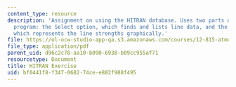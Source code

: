 ```yaml
---
content_type: resource
description: 'Assignment on using the HITRAN database. Uses two parts of the JHAWKS
  program: the Select option, which finds and lists line data, and the Plot option,
  which represents the line strengths graphically.'
file: https://ol-ocw-studio-app-qa.s3.amazonaws.com/courses/12-815-atmospheric-radiation-fall-2008/bf0441f8f347068274cee882f988f495_hitran_exercise.pdf
file_type: application/pdf
parent_uid: d96c2c78-aa10-b090-6938-b09cc955af71
resourcetype: Document
title: HITRAN Exercise
uid: bf0441f8-f347-0682-74ce-e882f988f495
---
```

